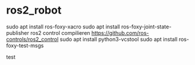 # ros2_robot

sudo apt install ros-foxy-xacro
sudo apt install ros-foxy-joint-state-publisher
ros2 control compilieren https://github.com/ros-controls/ros2_control
sudo apt install python3-vcstool
sudo apt install ros-foxy-test-msgs

test
